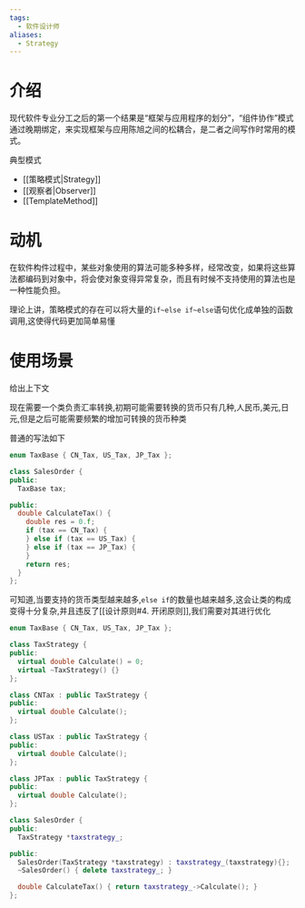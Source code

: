 ```yaml
---
tags:
  - 软件设计师
aliases:
  - Strategy
---
```


# 介绍

现代软件专业分工之后的第一个结果是“框架与应用程序的划分”，“组件协作”模式通过晚期绑定，来实现框架与应用陈旭之间的松耦合，是二者之间写作时常用的模式。



典型模式

- [[策略模式|Strategy]]
- [[观察者|Observer]]
- [[TemplateMethod]]



# 动机

在软件构件过程中，某些对象使用的算法可能多种多样，经常改变，如果将这些算法都编码到对象中，将会使对象变得异常复杂，而且有时候不支持使用的算法也是一种性能负担。

理论上讲，策略模式的存在可以将大量的`if~else if~else`语句优化成单独的函数调用,这使得代码更加简单易懂



# 使用场景

给出上下文

现在需要一个类负责汇率转换,初期可能需要转换的货币只有几种,人民币,美元,日元,但是之后可能需要频繁的增加可转换的货币种类

普通的写法如下

```c++
enum TaxBase { CN_Tax, US_Tax, JP_Tax };

class SalesOrder {
public:
  TaxBase tax;

public:
  double CalculateTax() {
    double res = 0.f;
    if (tax == CN_Tax) {
    } else if (tax == US_Tax) {
    } else if (tax == JP_Tax) {
    }
    return res;
  }
};
```

可知道,当要支持的货币类型越来越多,`else if`的数量也越来越多,这会让类的构成变得十分复杂,并且违反了[[设计原则#4. 开闭原则]],我们需要对其进行优化

```c++
enum TaxBase { CN_Tax, US_Tax, JP_Tax };

class TaxStrategy {
public:
  virtual double Calculate() = 0;
  virtual ~TaxStrategy() {}
};

class CNTax : public TaxStrategy {
public:
  virtual double Calculate();
};

class USTax : public TaxStrategy {
public:
  virtual double Calculate();
};

class JPTax : public TaxStrategy {
public:
  virtual double Calculate();
};

class SalesOrder {
public:
  TaxStrategy *taxstrategy_;

public:
  SalesOrder(TaxStrategy *taxstrategy) : taxstrategy_(taxstrategy){};
  ~SalesOrder() { delete taxstrategy_; }

  double CalculateTax() { return taxstrategy_->Calculate(); }
};
```

